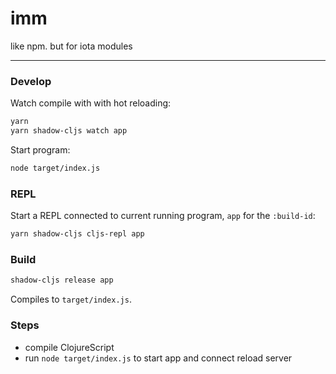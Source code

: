 # imm
like npm. but for iota modules

----

### Develop

Watch compile with with hot reloading:

```bash
yarn
yarn shadow-cljs watch app
```

Start program:

```bash
node target/index.js
```

### REPL

Start a REPL connected to current running program, `app` for the `:build-id`:

```bash
yarn shadow-cljs cljs-repl app
```

### Build

```bash
shadow-cljs release app
```

Compiles to `target/index.js`.

### Steps

* compile ClojureScript
* run `node target/index.js` to start app and connect reload server
